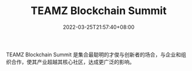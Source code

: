 ﻿---
weight: 
title: "TEAMZ Blockchain Summit"
description: "TEAMZ Blockchain Summit 是集合最聪明的才俊与创新者的场合，与企业和组织合作，使其产业超越其核心社区，达成更广泛的影响"
date: 2022-03-25T21:57:40+08:00
lastmod: 2022-03-25T16:45:40+08:00
draft: false
authors: ["Metabd"]
featuredImage: "teamz-blockchain-summit.jpg"
link: ""
tags: ["元宇宙社区","TEAMZ Blockchain Summit"]
categories: ["navigation"]
navigation: ["元宇宙社区"]
lightgallery: true
toc: true
pinned: false
recommend: false
recommend1: false
---
TEAMZ Blockchain Summit 是集合最聪明的才俊与创新者的场合，与企业和组织合作，使其产业超越其核心社区，达成更广泛的影响。
